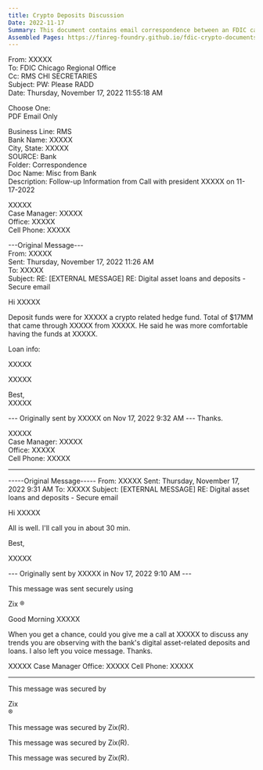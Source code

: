 ```yaml
---
title: Crypto Deposits Discussion
Date: 2022-11-17
Summary: This document contains email correspondence between an FDIC case manager and a bank representative regarding digital asset-related activities. The bank representative provides information about crypto-related deposits, specifically $17 million from a crypto-related hedge fund that came through another entity. The correspondence appears to be follow-up information from a call with the bank's president, where the FDIC requested details about trends in the bank's digital asset-related deposits and loans. The document shows the FDIC's information-gathering process regarding a bank's crypto-related activities. (AI-generated)
Assembled Pages: https://finreg-foundry.github.io/fdic-crypto-documents//assets/assembled_pages/document_42453.pdf
---
```

From: XXXXX  
To: FDIC Chicago Regional Office  
Cc: RMS CHI SECRETARIES  
Subject: PW: Please RADD  
Date: Thursday, November 17, 2022 11:55:18 AM  

Choose One:  
PDF Email Only  

Business Line: RMS  
Bank Name: XXXXX  
City, State: XXXXX  
SOURCE: Bank  
Folder: Correspondence  
Doc Name: Misc from Bank  
Description: Follow-up Information from Call with president XXXXX on 11-17-2022  

XXXXX  
Case Manager: XXXXX  
Office: XXXXX  
Cell Phone: XXXXX  

---Original Message---  
From: XXXXX  
Sent: Thursday, November 17, 2022 11:26 AM  
To: XXXXX  
Subject: RE: [EXTERNAL MESSAGE] RE: Digital asset loans and deposits - Secure email  

Hi XXXXX  

Deposit funds were for XXXXX a crypto related hedge fund. Total of $17MM that came through XXXXX from XXXXX. He said he was more comfortable having the funds at XXXXX.  

Loan info:  

XXXXX  

XXXXX  

Best,  
XXXXX  

--- Originally sent by XXXXX on Nov 17, 2022 9:32 AM --- Thanks.  

XXXXX  
Case Manager: XXXXX  
Office: XXXXX  
Cell Phone: XXXXX

---

-----Original Message-----
From: XXXXX
Sent: Thursday, November 17, 2022 9:31 AM
To: XXXXX
Subject: [EXTERNAL MESSAGE] RE: Digital asset loans and deposits - Secure email

Hi XXXXX

All is well. I'll call you in about 30 min.

Best,

XXXXX

--- Originally sent by XXXXX in Nov 17, 2022 9:10 AM ---

This message was sent securely using

Zix
®

Good Morning XXXXX

When you get a chance, could you give me a call at XXXXX to discuss any trends you are observing with the bank's digital asset-related deposits and loans. I also left you voice message. Thanks.

XXXXX
Case Manager
Office: XXXXX
Cell Phone: XXXXX

---

This message was secured by

Zix  
®  

This message was secured by Zix(R).

This message was secured by Zix(R).

This message was secured by Zix(R).